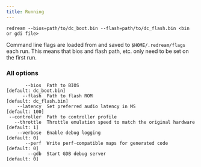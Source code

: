 ```yaml
---
title: Running
---
```


```
redream --bios=path/to/dc_boot.bin --flash=path/to/dc_flash.bin <bin or gdi file>
```

Command line flags are loaded from and saved to `$HOME/.redream/flags` each run. This means that bios and flash path, etc. only need to be set on the first run.

### All options

```
       --bios  Path to BIOS                                            [default: dc_boot.bin]
      --flash  Path to flash ROM                                       [default: dc_flash.bin]
    --latency  Set preferred audio latency in MS                       [default: 100]
 --controller  Path to controller profile
   --throttle  Throttle emulation speed to match the original hardware [default: 1]
    --verbose  Enable debug logging                                    [default: 0]
       --perf  Write perf-compatible maps for generated code           [default: 0]
        --gdb  Start GDB debug server                                  [default: 0]
```
